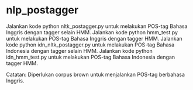 # nlp_postagger
Jalankan kode python nltk_postagger.py untuk melakukan POS-tag Bahasa Inggris dengan tagger selain HMM.
Jalankan kode python hmm_test.py untuk melakukan POS-tag Bahasa Inggris dengan tagger HMM.
Jalankan kode python idn_nltk_postagger.py untuk melakukan POS-tag Bahasa Indonesia dengan tagger selain HMM.
Jalankan kode python idn_hmm_test.py untuk melakukan POS-tag Bahasa Indonesia dengan tagger HMM.

Catatan:
Diperlukan corpus brown untuk menjalankan POS-tag berbahasa Inggris.